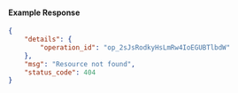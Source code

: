 <!-- Code generated for API Clients. DO NOT EDIT. -->

#### Example Response

```json
{
	"details": {
		"operation_id": "op_2sJsRodkyHsLmRw4IoEGUBTlbdW"
	},
	"msg": "Resource not found",
	"status_code": 404
}
```
